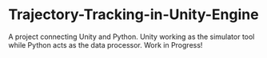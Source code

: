 # Trajectory-Tracking-in-Unity-Engine
A project connecting Unity and Python. Unity working as the simulator tool while Python acts as the data processor. Work in Progress!
